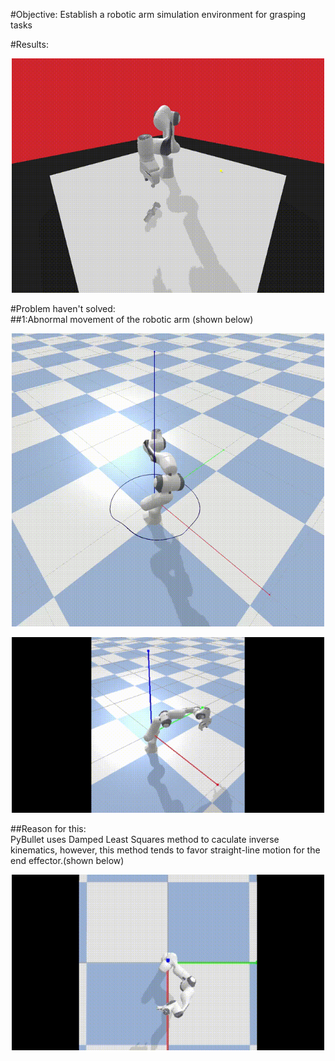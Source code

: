 #Objective: Establish a robotic arm simulation environment for grasping tasks

#Results:   
<p align='center'>
<img src='https://github.com/DK-feng/Franka_grasp/blob/main/GIF_folder/result.gif' width='500px'>
</p>

#Problem haven't solved:  
  ##1:Abnormal movement of the robotic arm (shown below)  
  <p align='center'>
  <img src='https://github.com/DK-feng/Franka_grasp/blob/main/GIF_folder/poor_inverse_kinematics.gif' width='500px'>  
  </p> 
  <p align='center'>
  <img src='https://github.com/DK-feng/Franka_grasp/blob/main/GIF_folder/error_movement.gif' width='500px'>  
  </p> 
  
  ##Reason for this:  
  PyBullet uses Damped Least Squares method to caculate inverse kinematics, however, this method tends to favor straight-line motion for the end effector.(shown below)  
  <p align='center'>
  <img src='https://github.com/DK-feng/Franka_grasp/blob/main/GIF_folder/straight_line_move.gif' width='500px'>
  </p> 
